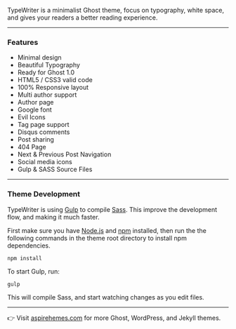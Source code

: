 TypeWriter is a minimalist Ghost theme, focus on typography, white space, and gives your readers a better reading experience.

* * *

### Features

- Minimal design
- Beautiful Typography
- Ready for Ghost 1.0
- HTML5 / CSS3 valid code
- 100% Responsive layout
- Multi author support
- Author page
- Google font
- Evil Icons
- Tag page support
- Disqus comments
- Post sharing
- 404 Page
- Next & Previous Post Navigation
- Social media icons
- Gulp & SASS Source Files

* * *

### Theme Development

TypeWriter is using [Gulp](https://github.com/gulpjs/gulp) to compile [Sass](http://sass-lang.com/). This improve the development flow, and making it much faster.

First make sure you have [Node.js](https://nodejs.org/en/) and [npm](https://www.npmjs.com/) installed, then run the the following commands in the theme root directory to install npm dependencies.

```
npm install
```

To start Gulp, run:

```
gulp
```

This will compile Sass, and start watching changes as you edit files.

* * *

👉 Visit [aspirehemes.com](http://aspirethemes.com) for more Ghost, WordPress, and Jekyll themes.